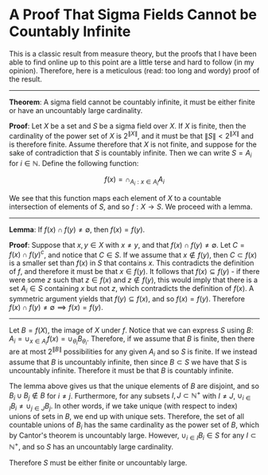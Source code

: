 # A Proof That Sigma Fields Cannot be Countably Infinite

This is a classic result from measure theory, but the proofs that I have been able to find online up to this point are a little terse and hard to follow (in my opinion).  Therefore, here is a meticulous (read: too long and wordy) proof of the result.

---

**Theorem**: A sigma field cannot be countably infinite, it must be either finite or have an uncountably large cardinality.

**Proof**: Let $X$ be a set and $S$ be a sigma field over $X$.  If $X$ is finite, then the cardinality of the power set of $X$ is $2^{\|X\|}$, and it must be that $\|S\| < 2^{\|X\|}$ and is therefore finite.  Assume therefore that $X$ is not finite, and suppose for the sake of contradiction that $S$ is countably infinite.  Then we can write $S = {A_i}$ for $i \in \mathbb{N}$.  Define the following function:

$$
    f(x) = \cap_{A_i: x \in A_i} A_i
$$

We see that this function maps each element of $X$ to a countable intersection of elements of $S$, and so $f:X \rightarrow S$.  We proceed with a lemma.

---

**Lemma**: If $f(x) \cap f(y) \neq \emptyset$, then $f(x) = f(y)$.


**Proof**: Suppose that $x, y \in X$ with $x \neq y$, and that $f(x) \cap f(y) \neq \emptyset$.  Let $C = f(x) \cap f(y)^c$, and notice that $C \in S$.  If we assume that $x \notin f(y)$, then $C \subset f(x)$ is a smaller set than $f(x)$ in $S$ that contains $x$.  This contradicts the definition of $f$, and therefore it must be that $x \in f(y)$.  It follows that $f(x) \subseteq f(y)$ - if there were some $z$ such that $z \in f(x)$ and $z \notin f(y)$, this would imply that there is a set $A_i \in S$ containing $x$ but not $z$, which contradicts the definition of $f(x)$.  A symmetric argument yields that $f(y) \subseteq f(x)$, and so $f(x) = f(y)$.  Therefore $f(x) \cap f(y) \neq \emptyset \implies f(x) = f(y)$.

---

Let $B = f(X)$, the image of $X$ under $f$.  Notice that we can express $S$ using $B$: $A_i = \cup_{x \in A_i} f(x) = \cup_{\theta_i} B_{\theta_i}$.  Therefore, if we assume that $B$ is finite, then there are at most $2^{\|B\|}$ possibilities for any given $A_i$ and so $S$ is finite.  If we instead assume that $B$ is uncountably infinite, then since $B \subset S$ we have that $S$ is uncountably infinite.  Therefore it must be that $B$ is countably infinite.

The lemma above gives us that the unique elements of $B$ are disjoint, and so $B_i \cup B_j \notin B$ for $i \neq j$.  Furthermore, for any subsets $I,J \subset \mathbb{N}^+$ with $I \neq J$, $\cup_{i \in I} B_i \neq \cup_{j \in J} B_j$.  In other words, if we take unique (with respect to index) unions of sets in $B$, we end up with unique sets.  Therefore, the set of all countable unions of $B_i$ has the same cardinality as the power set of $B$, which by Cantor's theorem is uncountably large.  However, $\cup_{i \in I} B_i \in S$ for any $I \subset \mathbb{N}^+$, and so $S$ has an uncountably large cardinality.

Therefore $S$ must be either finite or uncountably large.




